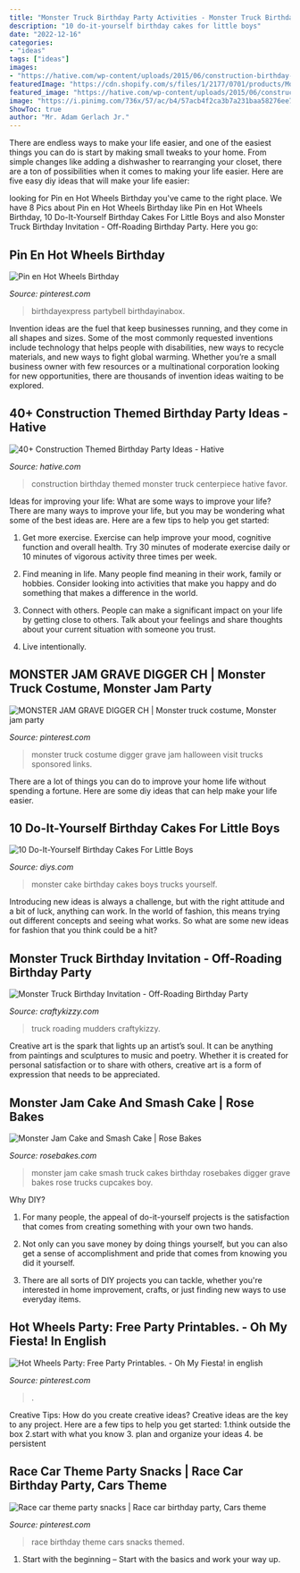 ```yaml
---
title: "Monster Truck Birthday Party Activities - Monster Truck Birthday Invitation"
description: "10 do-it-yourself birthday cakes for little boys"
date: "2022-12-16"
categories:
- "ideas"
tags: ["ideas"]
images:
- "https://hative.com/wp-content/uploads/2015/06/construction-birthday-party/14-construction-themed-birthday-party.jpg"
featuredImage: "https://cdn.shopify.com/s/files/1/2177/0701/products/Monster_Jam_Birthday_Invitation_1024x1024@2x.jpg?v=1525719049"
featured_image: "https://hative.com/wp-content/uploads/2015/06/construction-birthday-party/14-construction-themed-birthday-party.jpg"
image: "https://i.pinimg.com/736x/57/ac/b4/57acb4f2ca3b7a231baa58276ee77b96.jpg"
ShowToc: true
author: "Mr. Adam Gerlach Jr."
---
```



There are endless ways to make your life easier, and one of the easiest things you can do is start by making small tweaks to your home. From simple changes like adding a dishwasher to rearranging your closet, there are a ton of possibilities when it comes to making your life easier. Here are five easy diy ideas that will make your life easier: 

	

		
looking for Pin en Hot Wheels Birthday you've came to the right place. We have 8 Pics about Pin en Hot Wheels Birthday like Pin en Hot Wheels Birthday, 10 Do-It-Yourself Birthday Cakes For Little Boys and also Monster Truck Birthday Invitation - Off-Roading Birthday Party. Here you go:
		
    
## Pin En Hot Wheels Birthday

<img loading=lazy src="https://i.pinimg.com/736x/4d/a2/a6/4da2a680582933327c396d5f819e7f95.jpg" onerror="this.onerror=null;this.src='https://tse4.mm.bing.net/th?id=OIP.JKxbH2SCeETuzw-e7QLJLQHaHa&amp;pid=15.1';" alt="Pin en Hot Wheels Birthday">

_Source: pinterest.com_

>birthdayexpress partybell birthdayinabox. 

	

Invention ideas are the fuel that keep businesses running, and they come in all shapes and sizes. Some of the most commonly requested inventions include technology that helps people with disabilities, new ways to recycle materials, and new ways to fight global warming. Whether you’re a small business owner with few resources or a multinational corporation looking for new opportunities, there are thousands of invention ideas waiting to be explored.

    
## 40+ Construction Themed Birthday Party Ideas - Hative

<img loading=lazy src="https://hative.com/wp-content/uploads/2015/06/construction-birthday-party/14-construction-themed-birthday-party.jpg" onerror="this.onerror=null;this.src='https://tse2.mm.bing.net/th?id=OIP.LcTC_YhSYbqop-hN0NDcOQHaLK&amp;pid=15.1';" alt="40+ Construction Themed Birthday Party Ideas - Hative">

_Source: hative.com_

>construction birthday themed monster truck centerpiece hative favor. 

	

Ideas for improving your life: What are some ways to improve your life?
There are many ways to improve your life, but you may be wondering what some of the best ideas are. Here are a few tips to help you get started:
1. Get more exercise. Exercise can help improve your mood, cognitive function and overall health. Try 30 minutes of moderate exercise daily or 10 minutes of vigorous activity three times per week.

2. Find meaning in life. Many people find meaning in their work, family or hobbies. Consider looking into activities that make you happy and do something that makes a difference in the world.

3. Connect with others. People can make a significant impact on your life by getting close to others. Talk about your feelings and share thoughts about your current situation with someone you trust.

4. Live intentionally.

    
## MONSTER JAM GRAVE DIGGER CH | Monster Truck Costume, Monster Jam Party

<img loading=lazy src="https://i.pinimg.com/736x/14/bf/16/14bf16fe0b772fb42affcdb6143b0f71--monster-truck-costume-monster-trucks.jpg" onerror="this.onerror=null;this.src='https://tse2.mm.bing.net/th?id=OIP.rotHfnWv3gEv_kJVJg8XngAAAA&amp;pid=15.1';" alt="MONSTER JAM GRAVE DIGGER CH | Monster truck costume, Monster jam party">

_Source: pinterest.com_

>monster truck costume digger grave jam halloween visit trucks sponsored links. 

	

There are a lot of things you can do to improve your home life without spending a fortune. Here are some diy ideas that can help make your life easier.

    
## 10 Do-It-Yourself Birthday Cakes For Little Boys

<img loading=lazy src="https://cdn.diys.com/wp-content/uploads/2015/06/Monster-Trucks-Cake.jpg" onerror="this.onerror=null;this.src='https://tse2.mm.bing.net/th?id=OIP.7RLmGPNo_51H4SscmkMlMgHaLH&amp;pid=15.1';" alt="10 Do-It-Yourself Birthday Cakes For Little Boys">

_Source: diys.com_

>monster cake birthday cakes boys trucks yourself. 

	

Introducing new ideas is always a challenge, but with the right attitude and a bit of luck, anything can work. In the world of fashion, this means trying out different concepts and seeing what works. So what are some new ideas for fashion that you think could be a hit?

    
## Monster Truck Birthday Invitation - Off-Roading Birthday Party

<img loading=lazy src="https://cdn.shopify.com/s/files/1/2177/0701/products/Monster_Jam_Birthday_Invitation_1024x1024@2x.jpg?v=1525719049" onerror="this.onerror=null;this.src='https://tse4.mm.bing.net/th?id=OIP.Vo-vkG45i6VoBAZBtdfkZwHaF7&amp;pid=15.1';" alt="Monster Truck Birthday Invitation - Off-Roading Birthday Party">

_Source: craftykizzy.com_

>truck roading mudders craftykizzy. 

	

Creative art is the spark that lights up an artist’s soul. It can be anything from paintings and sculptures to music and poetry. Whether it is created for personal satisfaction or to share with others, creative art is a form of expression that needs to be appreciated.

    
## Monster Jam Cake And Smash Cake | Rose Bakes

<img loading=lazy src="https://rosebakes.com/wp-content/uploads/2015/02/Monster-Jam-Cake1-590x737.jpg" onerror="this.onerror=null;this.src='https://tse3.mm.bing.net/th?id=OIP.RNBV26AdnbQ8vGfojuu2UwHaJQ&amp;pid=15.1';" alt="Monster Jam Cake and Smash Cake | Rose Bakes">

_Source: rosebakes.com_

>monster jam cake smash truck cakes birthday rosebakes digger grave bakes rose trucks cupcakes boy. 

	

Why DIY?
1. For many people, the appeal of do-it-yourself projects is the satisfaction that comes from creating something with your own two hands.
2. Not only can you save money by doing things yourself, but you can also get a sense of accomplishment and pride that comes from knowing you did it yourself.

3. There are all sorts of DIY projects you can tackle, whether you're interested in home improvement, crafts, or just finding new ways to use everyday items.

    
## Hot Wheels Party: Free Party Printables. - Oh My Fiesta! In English

<img loading=lazy src="https://i.pinimg.com/736x/57/ac/b4/57acb4f2ca3b7a231baa58276ee77b96.jpg" onerror="this.onerror=null;this.src='https://tse3.mm.bing.net/th?id=OIP.0plFiZUZukiJyCAglRCR9QHaGx&amp;pid=15.1';" alt="Hot Wheels Party: Free Party Printables. - Oh My Fiesta! in english">

_Source: pinterest.com_

>. 

	

Creative Tips: How do you create creative ideas?
Creative ideas are the key to any project. Here are a few tips to help you get started: 
1.think outside the box 
2.start with what you know 
3. plan and organize your ideas 
4. be persistent 

    
## Race Car Theme Party Snacks | Race Car Birthday Party, Cars Theme

<img loading=lazy src="https://i.pinimg.com/736x/e9/9a/01/e99a01bf031339b744f6613dd52d0108.jpg" onerror="this.onerror=null;this.src='https://tse2.mm.bing.net/th?id=OIP.KFpSww2cNoQHRjxZmX2LIwHaJ4&amp;pid=15.1';" alt="Race car theme party snacks | Race car birthday party, Cars theme">

_Source: pinterest.com_

>race birthday theme cars snacks themed. 

	

1. Start with the beginning – Start with the basics and work your way up.

